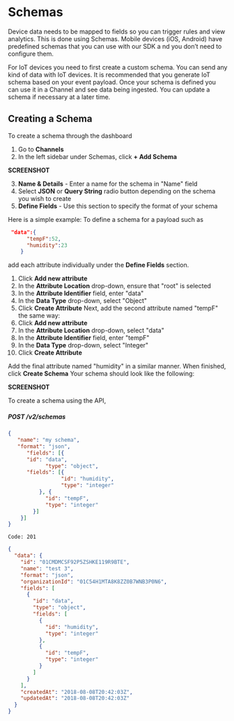 # Schemas

Device data needs to be mapped to fields so you can trigger rules and view analytics. 
This is done using Schemas. Mobile devices (iOS, Android) have predefined schemas that you can use with our SDK a
nd you don’t need to configure them.

For IoT devices you need to first create a custom schema. You can send any kind of data with IoT devices.
It is recommended that you generate IoT schema based on your event payload. 
Once your schema is defined you can use it in a Channel and see data being ingested. 
You can update a schema if necessary at a later time.

## Creating a Schema

To create a schema through the dashboard
1. Go to **Channels**
2. In the left sidebar under Schemas, click **+ Add Schema**

**SCREENSHOT**

3. **Name & Details** - Enter a name for the schema in "Name" field
4. Select **JSON** or **Query String** radio button depending on the schema you wish to create
5. **Define Fields** - Use this section to specify the format of your schema


Here is a simple example:
To define a schema for a payload such as
```json
 "data":{
      "tempF":52,
      "humidity":23
    }
```
add each attribute individually under the **Define Fields** section.

1. Click **Add new attribute**
2. In the **Attribute Location** drop-down, ensure that "root" is selected
3. In the **Attribute Identifier** field, enter "data"
4. In the **Data Type** drop-down, select "Object"
5. Click **Create Attribute** 
Next, add the second attribute named "tempF" the same way:  
6. Click **Add new attribute**
7. In the **Attribute Location** drop-down, select "data"
8. In the **Attribute Identifier** field, enter "tempF"
9. In the **Data Type** drop-down, select "Integer"
10. Click **Create Attribute**

Add the final attribute named "humidity" in a similar manner. When finished, click **Create Schema**  Your schema should look like the following:

**SCREENSHOT**


To create a schema using the API, 

##### POST /v2/schemas

```json
{
   "name": "my schema",
   "format": "json",
	  "fields": [{
      "id": "data",
		    "type": "object",
      "fields": [{
			     "id": "humidity",
			     "type": "integer"
		  }, {
			"id": "tempF",
			"type": "integer"
		}]
	}]
}
```
`Code: 201`
```json
{
  "data": {
    "id": "01CMDMCSF92P5ZSHKE119R9BTE",
    "name": "test 3",
    "format": "json",
    "organizationId": "01C54H1MTA8K8ZZ0B7WNB3P0N6",
    "fields": [
      {
        "id": "data",
        "type": "object",
        "fields": [
          {
            "id": "humidity",
            "type": "integer"
          },
          {
            "id": "tempF",
            "type": "integer"
          }
        ]
      }
    ],
    "createdAt": "2018-08-08T20:42:03Z",
    "updatedAt": "2018-08-08T20:42:03Z"
  }
}
```
